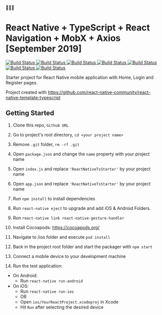 🚀🚀🚀

# React Native + TypeScript + React Navigation + MobX + Axios [September 2019]

<p>
  <a href="https://reactjs.org/blog/2019/02/06/react-v16.8.0.html">
    <img alt="Build Status" src="https://img.shields.io/badge/react-16.8.6-blue.svg" target="_blank" />
  </a>
  <a href="https://facebook.github.io/react-native/docs/getting-started">
    <img alt="Build Status" src="https://img.shields.io/badge/react--native-0.60.5-blue.svg" target="_blank" />
  </a>
  <a href="https://reactnavigation.org/docs/en/getting-started.html">
    <img alt="Build Status" src="https://img.shields.io/badge/react--navigation-4.0.5-blue.svg" target="_blank" />
  </a>
  <a href="https://www.npmjs.com/package/axios">
    <img alt="Build Status" src="https://img.shields.io/badge/axios-0.19.0-blue.svg" target="_blank" />
  </a>
  <a href="https://www.npmjs.com/package/mobx">
    <img alt="Build Status" src="https://img.shields.io/badge/mobx-5.13.0-blue.svg" target="_blank" />
  </a>

  <a href="https://www.npmjs.com/package/mobx-react">
    <img alt="Build Status" src="https://img.shields.io/badge/mobx--react-6.1.3-blue.svg" target="_blank" />
  </a>

  <a href="https://www.typescriptlang.org/">
    <img alt="Build Status" src="https://img.shields.io/badge/typescript-3.6.3-blue.svg" target="_blank" />
  </a>
</p>

Starter project for React Native mobile application with Home, Login and Register pages.

Project created with https://github.com/react-native-community/react-native-template-typescript

## Getting Started

1. Clone this repo, `Github URL`
2. Go to project's root directory, `cd <your project name>`
3. Remove `.git` folder, `rm -rf .git`
4. Open `package.json` and change the `name` property with your project name
5. Open `index.js` and replace `'ReactNativeTsStarter'` by your project name
6. Open `app.json` and replace `'ReactNativeTsStarter'` by your project name

7. Run `npm install` to install dependencies

8. Run `react-native eject` to upgrade and add iOS & Android Folders.

9. Run `react-native link react-native-gesture-handler`

10. Install Cocoapods: https://cocoapods.org/

11. Navigate to /ios folder and execute `pod install`

12. Back in the project root folder and start the packager with `npm start`

13. Connect a mobile device to your development machine

14. Run the test application:

- On Android:
  - Run `react-native run-android`
- On iOS:
  - Run `react-native run-ios`
  - OR
  - Open `ios/YourReactProject.xcodeproj` in Xcode
  - Hit `Run` after selecting the desired device
